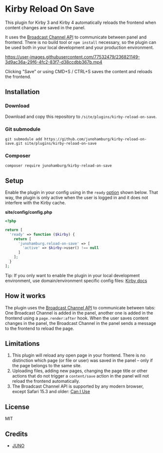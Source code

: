 # Kirby Reload On Save

This plugin for Kirby 3 and Kirby 4 automatically reloads the frontend when content changes are saved in the panel.

It uses the [Broadcast Channel API](https://developer.mozilla.org/en-US/docs/Web/API/Broadcast_Channel_API) to communicate between panel and frontend. There is no build tool or `npm install` necessary, so the plugin can be used both in your local development and your production environment.

https://user-images.githubusercontent.com/77532479/236821149-3d9ac36a-29f6-4fc2-83f7-d38ccdbb367b.mp4

Clicking "Save" or using CMD+S / CTRL+S saves the content and reloads the frontend.

## Installation

### Download

Download and copy this repository to `/site/plugins/kirby-reload-on-save`.

### Git submodule

```
git submodule add https://github.com/junohamburg/kirby-reload-on-save.git site/plugins/kirby-reload-on-save
```

### Composer

```
composer require junohamburg/kirby-reload-on-save
```

## Setup

Enable the plugin in your config using in the `ready` [option](https://getkirby.com/docs/reference/system/options/ready) shown below. That way, the plugin is only active when the user is logged in and it does not interfere with the Kirby cache.

**site/config/config.php**

```php
<?php

return [
  'ready' => function ($kirby) {
    return [
      'junohamburg.reload-on-save' => [
        'active' => $kirby->user() !== null
      ]
    ];
  }
];

```

Tip: If you only want to enable the plugin in your local development environment, use domain/environment specific config files: [Kirby docs](https://getkirby.com/docs/guide/configuration#multi-environment-setup)

## How it works

The plugin uses the [Broadcast Channel API](https://developer.mozilla.org/en-US/docs/Web/API/Broadcast_Channel_API) to communicate between tabs: One Broadcast Channel is added in the panel, another one is added in the frontend using a `page.render:after` hook.
When the user saves content changes in the panel, the Broadcast Channel in the panel sends a message to the frontend to reload the page.

## Limitations

1. This plugin will reload any open page in your frontend. There is no distinction which page (or file or user) was saved in the panel – only if the page belongs to the same site.
2. Uploading files, adding new pages, changing the page title or other actions that do not trigger a `content/save` action in the panel will not reload the frontend automatically.
3. The Broadcast Channel API is supported by any modern browser, except Safari 15.3 and older: [Can I Use](https://caniuse.com/broadcastchannel)

## License

MIT

## Credits

- [JUNO](https://juno-hamburg.com)
